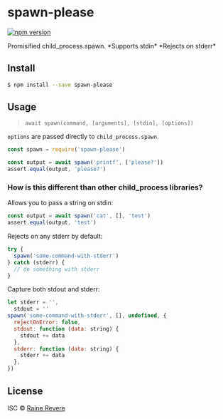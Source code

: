 # spawn-please

[![npm version](https://img.shields.io/npm/v/spawn-please.svg)](https://npmjs.org/package/spawn-please)

Promisified child_process.spawn. \*Supports stdin* \*Rejects on stderr*

## Install

```sh
$ npm install --save spawn-please
```

## Usage

> `await spawn(command, [arguments], [stdin], [options])`

`options` are passed directly to `child_process.spawn`.

```js
const spawn = require('spawn-please')

const output = await spawn('printf', ['please?'])
assert.equal(output, 'please?')
```

### How is this different than other child_process libraries?

Allows you to pass a string on stdin:

```js
const output = await spawn('cat', [], 'test')
assert.equal(output, 'test')
```

Rejects on any stderr by default:

```js
try {
  spawn('some-command-with-stderr')
} catch (stderr) {
  // do something with stderr
}
```

Capture both stdout and stderr:

```js
let stderr = '',
  stdout = ''
spawn('some-command-with-stderr', [], undefined, {
  rejectOnError: false,
  stdout: function (data: string) {
    stdout += data
  },
  stderr: function (data: string) {
    stderr += data
  },
})
```

## License

ISC © [Raine Revere](https://github.com/raineorshine)
